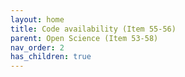```yaml
---
layout: home
title: Code availability (Item 55-56)
parent: Open Science (Item 53-58)
nav_order: 2
has_children: true
---
```

